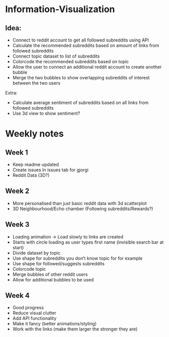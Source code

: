 # Information-Visualization
## Idea:
- Connect to reddit account to get all followed subreddits using API
- Calculate the recommended subreddits based on amount of links from followed subreddits
- Connect topic dataset to list of subreddits
- Colorcode the recommended subreddits based on topic
- Allow the user to connect an additional reddit account to create another bubble
- Merge the two bubbles to show overlapping subreddits of interest between the two users

Extra:
- Calculate average sentiment of subreddits based on all links from followed subreddits
- Use 3d view to show sentiment?

# Weekly notes
## Week 1
- Keep readme updated
- Create issues In issues tab for gjorgi
- Reddit Data (3D?)


## Week 2
- More personalised than just basic reddit data with 3d scatterplot 
- 3D Neighbourhood/Echo chamber (Following subreddits/Rewards?)

## Week 3
- Loading animation -> Load slowly to links are created
- Starts with circle loading as user types first name (invisible search bar at start)
- Divide dataset by topic
- Use shape for subreddits you don’t know topic for for example
- Use shape for followed/suggests subreddits 
- Colorcode topic
- Merge bubbles of other reddit users
- Allow for additional bubbles to be used


## Week 4
- Good progress
- Reduce visual clutter 
- Add API functionality
- Make it fancy (better animations/styling)
- Work with the links (make them larger the stronger they are)


